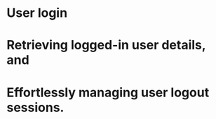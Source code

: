<h1>User login</h1>
<h1>Retrieving logged-in user details, and</h1>
<h1>Effortlessly managing user logout sessions.</h1>
